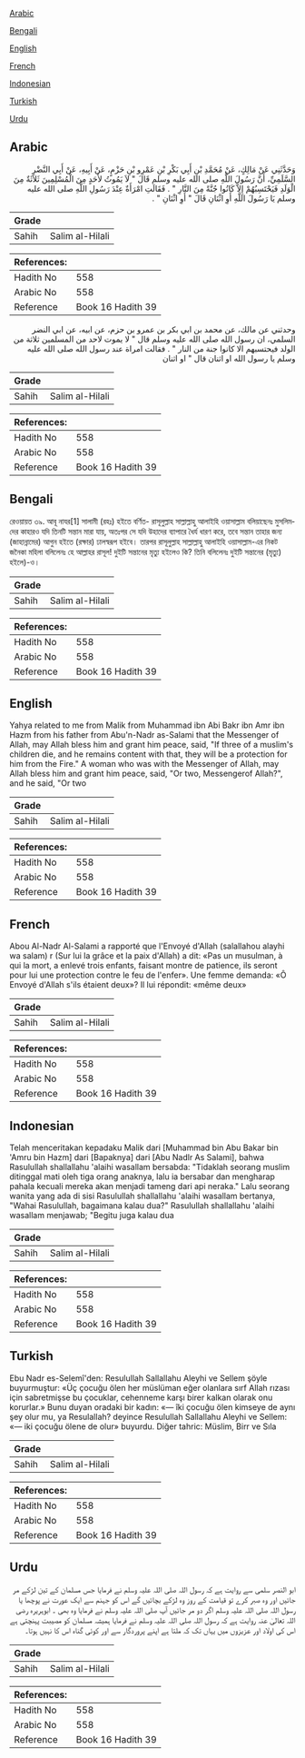 [Arabic](#arabic)

[Bengali](#bengali)

[English](#english)

[French](#french)

[Indonesian](#indonesian)

[Turkish](#turkish)

[Urdu](#urdu)

## Arabic


<div dir="rtl" lang="ar" style={{fontSize:'larger',backgroundColor:'#f8f9fa',padding:20}}>
وَحَدَّثَنِي عَنْ مَالِكٍ، عَنْ مُحَمَّدِ بْنِ أَبِي بَكْرِ بْنِ عَمْرِو بْنِ حَزْمٍ، عَنْ أَبِيهِ، عَنْ أَبِي النَّضْرِ السَّلَمِيِّ، أَنَّ رَسُولَ اللَّهِ صلى الله عليه وسلم قَالَ ‏"‏ لاَ يَمُوتُ لأَحَدٍ مِنَ الْمُسْلِمِينَ ثَلاَثَةٌ مِنَ الْوَلَدِ فَيَحْتَسِبُهُمْ إِلاَّ كَانُوا جُنَّةً مِنَ النَّارِ ‏"‏ ‏.‏ فَقَالَتِ امْرَأَةٌ عِنْدَ رَسُولِ اللَّهِ صلى الله عليه وسلم يَا رَسُولَ اللَّهِ أَوِ اثْنَانِ قَالَ ‏"‏ أَوِ اثْنَانِ ‏"‏ ‏.‏
</div>
<div style={{backgroundColor:'#f8f9fa',padding:20, marginBottom: 10}}><table> <thead> <tr> <th>Grade</th> <th></th> </tr> </thead> <tbody> <tr><td>Sahih</td><td>Salim al-Hilali</td></tr></tbody></table><table> <thead> <tr> <th>References:</th> <th></th> </tr> </thead> <tbody><tr><td>Hadith No</td><td>558</td></tr><tr><td>Arabic No</td><td>558</td></tr><tr><td>Reference</td><td>Book 16 Hadith 39</td></tr></tbody></table></div>


<div dir="rtl" lang="ar" style={{fontSize:'larger',backgroundColor:'#f8f9fa',padding:20}}>
وحدثني عن مالك، عن محمد بن ابي بكر بن عمرو بن حزم، عن ابيه، عن ابي النضر السلمي، ان رسول الله صلى الله عليه وسلم قال " لا يموت لاحد من المسلمين ثلاثة من الولد فيحتسبهم الا كانوا جنة من النار " . فقالت امراة عند رسول الله صلى الله عليه وسلم يا رسول الله او اثنان قال " او اثنان
</div>
<div style={{backgroundColor:'#f8f9fa',padding:20, marginBottom: 10}}><table> <thead> <tr> <th>Grade</th> <th></th> </tr> </thead> <tbody> <tr><td>Sahih</td><td>Salim al-Hilali</td></tr></tbody></table><table> <thead> <tr> <th>References:</th> <th></th> </tr> </thead> <tbody><tr><td>Hadith No</td><td>558</td></tr><tr><td>Arabic No</td><td>558</td></tr><tr><td>Reference</td><td>Book 16 Hadith 39</td></tr></tbody></table></div>

## Bengali


<div dir="ltr" lang="bn" style={{fontSize:'larger',backgroundColor:'#f8f9fa',padding:20}}>
রেওয়ায়ত ৩৯. আবূ নাযর[1] সালামী (রহঃ) হইতে বর্ণিত- রাসূলুল্লাহ সাল্লাল্লাহু আলাইহি ওয়াসাল্লাম বলিয়াছেনঃ মুসলিমদের কাহারও যদি তিনটি সন্তান মারা যায়, অতঃপর সে যদি উহাদের ব্যাপারে ধৈর্য ধারণ করে, তবে সন্তান তাহার জন্য (জাহান্নামের) আগুন হইতে (রক্ষার) ঢালস্বরূপ হইবে। তারপর রাসূলুল্লাহ সাল্লাল্লাহু আলাইহি ওয়াসাল্লাম-এর নিকট জনৈকা মহিলা বলিলেনঃ হে আল্লাহর রাসূল! দুইটি সন্তানের মৃত্যু হইলেও কি? তিনি বলিলেনঃ দুইটি সন্তানের (মৃত্যু) হইলে)-ও।
</div>
<div style={{backgroundColor:'#f8f9fa',padding:20, marginBottom: 10}}><table> <thead> <tr> <th>Grade</th> <th></th> </tr> </thead> <tbody> <tr><td>Sahih</td><td>Salim al-Hilali</td></tr></tbody></table><table> <thead> <tr> <th>References:</th> <th></th> </tr> </thead> <tbody><tr><td>Hadith No</td><td>558</td></tr><tr><td>Arabic No</td><td>558</td></tr><tr><td>Reference</td><td>Book 16 Hadith 39</td></tr></tbody></table></div>

## English


<div dir="ltr" lang="en" style={{fontSize:'larger',backgroundColor:'#f8f9fa',padding:20}}>
Yahya related to me from Malik from Muhammad ibn Abi Bakr ibn Amr ibn Hazm from his father from Abu'n-Nadr as-Salami that the Messenger of Allah, may Allah bless him and grant him peace, said, "If three of a muslim's children die, and he remains content with that, they will be a protection for him from the Fire." A woman who was with the Messenger of Allah, may Allah bless him and grant him peace, said, "Or two, Messengerof Allah?", and he said, "Or two
</div>
<div style={{backgroundColor:'#f8f9fa',padding:20, marginBottom: 10}}><table> <thead> <tr> <th>Grade</th> <th></th> </tr> </thead> <tbody> <tr><td>Sahih</td><td>Salim al-Hilali</td></tr></tbody></table><table> <thead> <tr> <th>References:</th> <th></th> </tr> </thead> <tbody><tr><td>Hadith No</td><td>558</td></tr><tr><td>Arabic No</td><td>558</td></tr><tr><td>Reference</td><td>Book 16 Hadith 39</td></tr></tbody></table></div>

## French


<div dir="ltr" lang="fr" style={{fontSize:'larger',backgroundColor:'#f8f9fa',padding:20}}>
Abou Al-Nadr Al-Salami a rapporté que l'Envoyé d'Allah (salallahou alayhi wa salam) r (Sur lui la grâce et la paix d'Allah) a dit: «Pas un musulman, à qui la mort, a enlevé trois enfants, faisant montre de patience, ils seront pour lui une protection contre le feu de l'enfer». Une femme demanda: «Ô Envoyé d'Allah s'ils étaient deux»? Il lui répondit: «même deux»
</div>
<div style={{backgroundColor:'#f8f9fa',padding:20, marginBottom: 10}}><table> <thead> <tr> <th>Grade</th> <th></th> </tr> </thead> <tbody> <tr><td>Sahih</td><td>Salim al-Hilali</td></tr></tbody></table><table> <thead> <tr> <th>References:</th> <th></th> </tr> </thead> <tbody><tr><td>Hadith No</td><td>558</td></tr><tr><td>Arabic No</td><td>558</td></tr><tr><td>Reference</td><td>Book 16 Hadith 39</td></tr></tbody></table></div>

## Indonesian


<div dir="ltr" lang="id" style={{fontSize:'larger',backgroundColor:'#f8f9fa',padding:20}}>
Telah menceritakan kepadaku Malik dari [Muhammad bin Abu Bakar bin 'Amru bin Hazm] dari [Bapaknya] dari [Abu Nadlr As Salami], bahwa Rasulullah shallallahu 'alaihi wasallam bersabda: "Tidaklah seorang muslim ditinggal mati oleh tiga orang anaknya, lalu ia bersabar dan mengharap pahala kecuali mereka akan menjadi tameng dari api neraka." Lalu seorang wanita yang ada di sisi Rasulullah shallallahu 'alaihi wasallam bertanya, "Wahai Rasulullah, bagaimana kalau dua?" Rasulullah shallallahu 'alaihi wasallam menjawab; "Begitu juga kalau dua
</div>
<div style={{backgroundColor:'#f8f9fa',padding:20, marginBottom: 10}}><table> <thead> <tr> <th>Grade</th> <th></th> </tr> </thead> <tbody> <tr><td>Sahih</td><td>Salim al-Hilali</td></tr></tbody></table><table> <thead> <tr> <th>References:</th> <th></th> </tr> </thead> <tbody><tr><td>Hadith No</td><td>558</td></tr><tr><td>Arabic No</td><td>558</td></tr><tr><td>Reference</td><td>Book 16 Hadith 39</td></tr></tbody></table></div>

## Turkish


<div dir="ltr" lang="tr" style={{fontSize:'larger',backgroundColor:'#f8f9fa',padding:20}}>
Ebu Nadr es-Selemî'den: Resulullah Sallallahu Aleyhi ve Sellem şöyle buyurmuştur: «Üç çocuğu ölen her müslüman eğer olanlara sırf Allah rızası için sabretmişse bu çocuklar, cehenneme karşı birer kalkan olarak onu korurlar.» Bunu duyan oradaki bir kadın: «— îki çocuğu ölen kimseye de aynı şey olur mu, ya Resulallah? deyince Resulullah Sallallahu Aleyhi ve Sellem: «— iki çocuğu ölene de olur» buyurdu. Diğer tahric: Müslim, Birr ve Sıla
</div>
<div style={{backgroundColor:'#f8f9fa',padding:20, marginBottom: 10}}><table> <thead> <tr> <th>Grade</th> <th></th> </tr> </thead> <tbody> <tr><td>Sahih</td><td>Salim al-Hilali</td></tr></tbody></table><table> <thead> <tr> <th>References:</th> <th></th> </tr> </thead> <tbody><tr><td>Hadith No</td><td>558</td></tr><tr><td>Arabic No</td><td>558</td></tr><tr><td>Reference</td><td>Book 16 Hadith 39</td></tr></tbody></table></div>

## Urdu


<div dir="rtl" lang="ur" style={{fontSize:'larger',backgroundColor:'#f8f9fa',padding:20}}>
ابو النصر سلمی سے روایت ہے کہ رسول اللہ صلی اللہ علیہ وسلم نے فرمایا جس مسلمان کے تین لڑکے مر جائیں اور وہ صبر کرے تو قیامت کے روز وہ لڑکے بچائیں گے اس کو جہنم سے ایک عورت نے پوچھا یا رسول اللہ صلی اللہ علیہ وسلم اگر دو مر جائیں آپ صلی اللہ علیہ وسلم نے فرمایا وہ بھی ۔ ابوہریرہ رضی اللہ تعالیٰ عنہ روایت ہے کہ رسول اللہ صلی اللہ علیہ وسلم نے فرمایا ہمیشہ مسلمان کو مصیبت پہنچتی ہے اس کی اولاد اور عزیزوں میں یہاں تک کہ ملتا ہے اپنے پروردگار سے اور کوئی گناہ اس کا نہیں ہوتا۔
</div>
<div style={{backgroundColor:'#f8f9fa',padding:20, marginBottom: 10}}><table> <thead> <tr> <th>Grade</th> <th></th> </tr> </thead> <tbody> <tr><td>Sahih</td><td>Salim al-Hilali</td></tr></tbody></table><table> <thead> <tr> <th>References:</th> <th></th> </tr> </thead> <tbody><tr><td>Hadith No</td><td>558</td></tr><tr><td>Arabic No</td><td>558</td></tr><tr><td>Reference</td><td>Book 16 Hadith 39</td></tr></tbody></table></div>